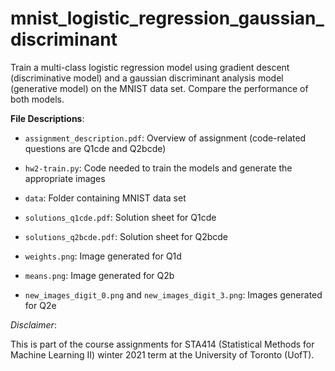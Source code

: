 # mnist_logistic_regression_gaussian_discriminant
Train a multi-class logistic regression model using gradient descent (discriminative model) and a gaussian discriminant analysis model (generative model) on the MNIST data set. Compare the performance of both models.

**File Descriptions**:

- `assignment_description.pdf`: Overview of assignment (code-related questions are Q1cde and Q2bcde)

- `hw2-train.py`: Code needed to train the models and generate the appropriate images

- `data`: Folder containing MNIST data set

- `solutions_q1cde.pdf`: Solution sheet for Q1cde

- `solutions_q2bcde.pdf`: Solution sheet for Q2bcde

- `weights.png`: Image generated for Q1d

- `means.png`: Image generated for Q2b

- `new_images_digit_0.png` and `new_images_digit_3.png`: Images generated for Q2e


*Disclaimer*: 

This is part of the course assignments for STA414 (Statistical Methods for Machine Learning II) winter 2021 term at the University of Toronto (UofT).
